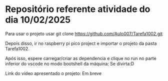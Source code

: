 # Repositório referente atividade do dia 10/02/2025

Para usar o projeto usar git clone https://github.com/Aulo007/Tarefa1002.git

Depois disso, ir no raspberry pi pico project e importar o projeto da pasta Tarefa1002.

Após isso, espere carregar/criar as dependencia e clique no run no parte inferior do vscode no modo bootshell da máquina: Se divirta:D

Link do vídeo apresentado o projeto: Em breve
